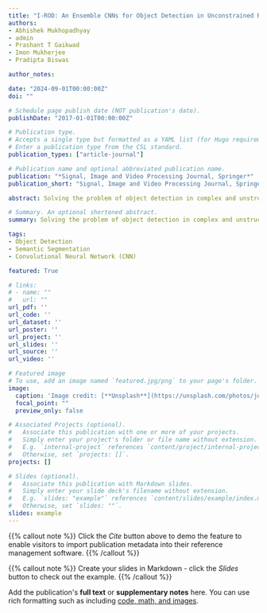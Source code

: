 ```yaml
---
title: "I-ROD: An Ensemble CNNs for Object Detection in Unconstrained Road Scenarios"
authors:
- Abhishek Mukhopadhyay
- admin
- Prashant T Gaikwad
- Imon Mukherjee
- Pradipta Biswas

author_notes:

date: "2024-09-01T00:00:00Z"
doi: ""

# Schedule page publish date (NOT publication's date).
publishDate: "2017-01-01T00:00:00Z"

# Publication type.
# Accepts a single type but formatted as a YAML list (for Hugo requirements).
# Enter a publication type from the CSL standard.
publication_types: ["article-journal"]

# Publication name and optional abbreviated publication name.
publication: "*Signal, Image and Video Processing Journal, Springer*"
publication_short: "Signal, Image and Video Processing Journal, Springer; (In Review)"

abstract: Solving the problem of object detection in complex and unstructured environments is crucial for enhancing the safety and efficiency of autonomous system. This paper introduces a semantic segmentation model capable of accurate object detection in complex backgrounds by integrating multiple Convolutional Neural Networks (CNNs). The system incorporates two distinct types of segmentation models, an encoder-decoder architecture for acquiring abstract feature representations and a dilated convolutional branch to tackle variations in object sizes. The model employs a dynamic fusion mechanism based on confidence scores from each branch, allowing it to adapt to varying and dynamic situations. The model is evaluated on the Indian Driving Dataset (IDD), featuring unstructured road environments, and the Cityscape dataset. Comparative pixel-wise analysis shows the proposed model outperforming four other state-of-the-art segmentation models by 12.91% on the IDD and by 19.7% over the second-best model on the Cityscape dataset in terms of F1 score. Furthermore, an extensive ablation study validates the efficacy of the ensemble approach and underscores the effectiveness of categorical cross-entropy as the chosen loss function.

# Summary. An optional shortened abstract.
summary: Solving the problem of object detection in complex and unstructured environments is crucial for enhancing the safety and efficiency of autonomous system. This paper introduces a semantic segmentation model capable of accurate object detection in complex backgrounds by integrating multiple Convolutional Neural Networks (CNNs). The system incorporates two distinct types of segmentation models, an encoder-decoder architecture for acquiring abstract feature representations and a dilated convolutional branch to tackle variations in object sizes. The model employs a dynamic fusion mechanism based on confidence scores from each branch, allowing it to adapt to varying and dynamic situations.

tags:
- Object Detection
- Semantic Segmentation
- Convolutional Neural Network (CNN)

featured: True

# links:
# - name: ""
#   url: ""
url_pdf: ''
url_code: ''
url_dataset: ''
url_poster: ''
url_project: ''
url_slides: ''
url_source: ''
url_video: ''

# Featured image
# To use, add an image named `featured.jpg/png` to your page's folder. 
image:
  caption: 'Image credit: [**Unsplash**](https://unsplash.com/photos/jdD8gXaTZsc)'
  focal_point: ""
  preview_only: false

# Associated Projects (optional).
#   Associate this publication with one or more of your projects.
#   Simply enter your project's folder or file name without extension.
#   E.g. `internal-project` references `content/project/internal-project/index.md`.
#   Otherwise, set `projects: []`.
projects: []

# Slides (optional).
#   Associate this publication with Markdown slides.
#   Simply enter your slide deck's filename without extension.
#   E.g. `slides: "example"` references `content/slides/example/index.md`.
#   Otherwise, set `slides: ""`.
slides: example
---
```


{{% callout note %}}
Click the *Cite* button above to demo the feature to enable visitors to import publication metadata into their reference management software.
{{% /callout %}}

{{% callout note %}}
Create your slides in Markdown - click the *Slides* button to check out the example.
{{% /callout %}}

Add the publication's **full text** or **supplementary notes** here. You can use rich formatting such as including [code, math, and images](https://docs.hugoblox.com/content/writing-markdown-latex/).
